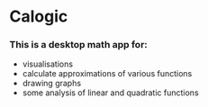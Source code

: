 # Calogic
### This is a desktop math app for:
* visualisations 
* calculate approximations of various functions
* drawing graphs
* some analysis of linear and quadratic functions
